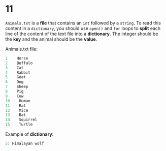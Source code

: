 # 11

`Animals.txt` is a **file** that contains an `int` followed by a `string`. To read this content in a `dictionary`, you should use `open()` and `for` loops to **split** each line of the content of the text file into a **dictionary**. The integer should be the **key** and the animal should be the **value**.

Animals.txt file:

```python
1    Horse
2    Buffalo
3    Cat
4    Rabbit
5    Goat
6    Dog
7    Sheep
8    Pig
9    Cow
10    Human
11    Rat
12    Mice
13    Bat
14    Squirrel
15    Turtle
```

Example of **dictionary**:

```python
5: Himalayan wolf
```

